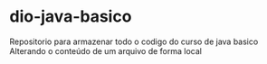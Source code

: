 # dio-java-basico
Repositorio para armazenar todo o codigo do curso de java basico
Alterando o conteúdo de um arquivo de forma local
